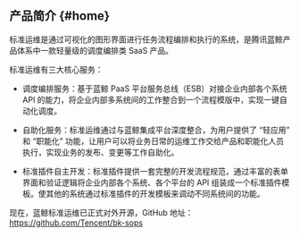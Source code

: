 ## 产品简介 {#home}

标准运维是通过可视化的图形界面进行任务流程编排和执行的系统，是腾讯蓝鲸产品体系中一款轻量级的调度编排类 SaaS 产品。

标准运维有三大核心服务：
- 调度编排服务：基于蓝鲸 PaaS 平台服务总线（ESB）对接企业内部各个系统 API 的能力，将企业内部多系统间的工作整合到一个流程模版中，实现一键自动化调度。

- 自助化服务：标准运维通过与蓝鲸集成平台深度整合，为用户提供了 “轻应用” 和 “职能化” 功能，让用户可以将业务日常的运维工作交给产品和职能化人员执行，实现业务的发布、变更等工作自助化。

- 标准插件自主开发：标准插件提供一套完整的开发流程规范，通过丰富的表单界面和验证逻辑将企业内部各个系统、各个平台的 API 组装成一个标准插件模板。使其他的系统通过标准插件的开发模板来调动不同系统间的功能。

现在，蓝鲸标准运维已正式对外开源，GitHub 地址： https://github.com/Tencent/bk-sops

